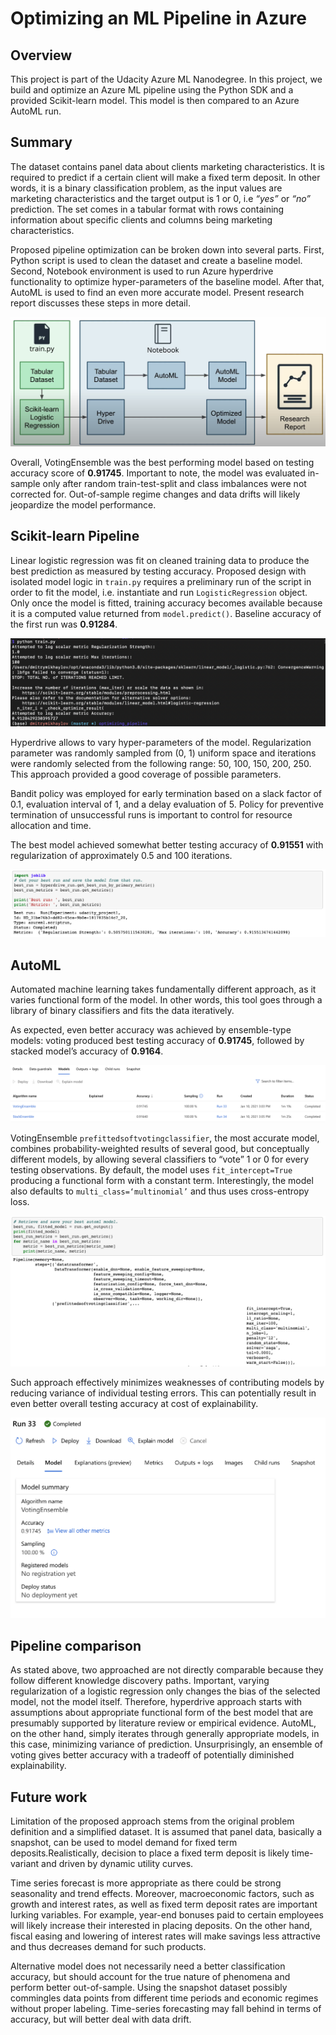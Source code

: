 # Optimizing an ML Pipeline in Azure

## Overview
This project is part of the Udacity Azure ML Nanodegree.
In this project, we build and optimize an Azure ML pipeline using the Python SDK and a provided Scikit-learn model.
This model is then compared to an Azure AutoML run.

## Summary
The dataset contains panel data about clients marketing characteristics. It is required to predict if a certain client will make a fixed term deposit. In other words, it is a binary classification problem, as the input values are marketing characteristics and the target output is 1 or 0, i.e *“yes”* or *“no”* prediction. The set comes in a tabular format with rows containing information about specific clients and columns being marketing characteristics.

Proposed pipeline optimization can be broken down into several parts. First, Python script is used to clean the dataset and create a baseline model. Second, Notebook environment is used to run Azure hyperdrive functionality to optimize hyper-parameters of the baseline model. After that, AutoML is used to find an even more accurate model. Present research report discusses these steps in  more detail.

![](https://github.com/allaccountstaken/optimizing_pipeline/blob/master/img/Screen%20Shot%202021-01-10%20at%202.06.56%20PM.png)

Overall, VotingEnsemble was the best performing model based on testing accuracy score of  **0.91745**. Important to note, the model was evaluated in-sample only after random train-test-split and class imbalances were not corrected for. Out-of-sample regime changes and data drifts will likely jeopardize the model performance. 


## Scikit-learn Pipeline
Linear logistic regression was fit on cleaned training data to produce the best prediction as measured by testing accuracy. Proposed design with isolated model logic in `train.py` requires a preliminary run of the script in order to fit the model, i.e. instantiate and run `LogisticRegression` object. Only once the model is fitted, training accuracy becomes available because it is a computed value returned from `model.predict()`. Baseline accuracy of the first run was **0.91284**.

![](https://github.com/allaccountstaken/optimizing_pipeline/blob/master/img/Screen%20Shot%202021-01-10%20at%207.31.00%20AM.png)

Hyperdrive allows to vary hyper-parameters of the model. Regularization parameter was randomly sampled from (0, 1) uniform space and iterations were randomly selected from the following range: 50, 100, 150, 200, 250. This approach provided a good coverage of possible parameters.

Bandit policy was employed for early termination based on a slack factor of 0.1, evaluation interval of 1, and a delay evaluation of 5. Policy for preventive termination of unsuccessful runs is important to control for resource allocation and time.

The best model achieved somewhat better testing accuracy of **0.91551** with regularization of approximately 0.5 and 100 iterations.

![](https://github.com/allaccountstaken/optimizing_pipeline/blob/master/img/Screen%20Shot%202021-01-11%20at%2010.40.29%20AM.png)

## AutoML
Automated machine learning takes fundamentally different approach, as it varies functional form of the model. In other words, this tool goes through a library of binary classifiers and fits the data iteratively. 

As expected, even better accuracy was achieved by ensemble-type models: voting produced best testing accuracy of **0.91745**, followed by stacked model’s accuracy of **0.9164**.

![](https://github.com/allaccountstaken/optimizing_pipeline/blob/master/img/Screen%20Shot%202021-01-10%20at%203.12.23%20PM.png)

VotingEnsemble `prefittedsoftvotingclassifier`, the most accurate model, combines probability-weighted results of several good, but conceptually different models, by allowing several classifiers to “vote” 1 or 0 for every testing observations.  By default, the model uses `fit_intercept=True` producing a functional form with a constant term. Interestingly, the model also defaults to `multi_class=‘multinomial’` and thus uses cross-entropy loss.

![](https://github.com/allaccountstaken/optimizing_pipeline/blob/master/img/Screen%20Shot%202021-01-11%20at%2010.29.21%20AM.png)

Such approach effectively minimizes weaknesses of contributing models by reducing variance of individual testing errors. This can potentially result in even better overall testing accuracy at cost of explainability.  

![](https://github.com/allaccountstaken/optimizing_pipeline/blob/master/img/Screen%20Shot%202021-01-10%20at%203.10.18%20PM.png)

## Pipeline comparison
As stated above, two approached are not directly comparable because they follow different knowledge discovery paths. Important, varying regularization of a logistic regression only changes the bias of the selected model, not the model itself. Therefore, hyperdrive approach starts with assumptions about appropriate functional form of the best model that are presumably supported by literature review or empirical evidence. AutoML, on the other hand, simply iterates through generally appropriate models, in this case, minimizing variance of prediction. Unsurprisingly, an ensemble of voting gives better accuracy with a tradeoff of potentially diminished explainability. 

## Future work
Limitation of the proposed approach stems from the original problem definition and a simplified dataset. It is assumed that panel data, basically a snapshot, can be used to model demand for fixed term deposits.Realistically, decision to place a fixed term deposit is likely time-variant and driven by dynamic utility curves. 

Time series forecast is more appropriate as there could be strong seasonality and trend effects. Moreover, macroeconomic factors, such as growth and interest rates, as well as fixed term deposit rates are important lurking variables. For example, year-end bonuses paid to certain employees will likely increase their interested in placing deposits. On the other hand, fiscal easing and lowering of interest rates will make savings less attractive and thus decreases demand for such products.

Alternative model does not necessarily need a better classification accuracy, but should account for the true nature of phenomena and perform better out-of-sample. Using the snapshot dataset possibly commingles data points from different time periods and economic regimes without proper labeling. Time-series forecasting may fall behind in terms of accuracy, but will better deal with data drift.
